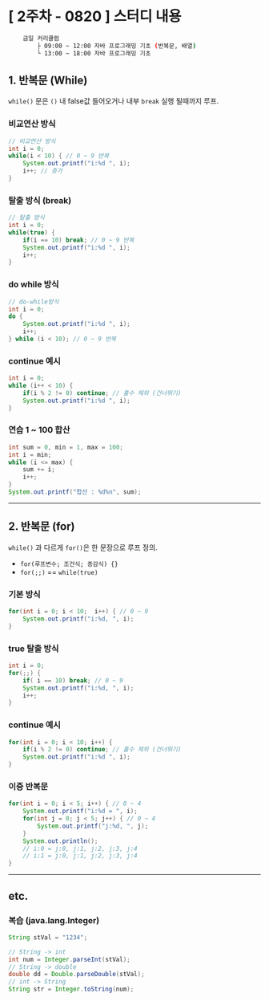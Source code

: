 # [ 2주차 - 0820 ] 스터디 내용

```bash
    금일 커리큘럼
        ├ 09:00 ~ 12:00 자바 프로그래밍 기초 (반복문, 배열)
        └ 13:00 ~ 18:00 자바 프로그래밍 기초 
```



## 1. 반복문 (While)
`while()` 문은 `()` 내 false값 들어오거나 내부 `break` 실행 될때까지 루프.

### 비교연산 방식
```java
// 비교연산 방식
int i = 0;
while(i < 10) { // 0 ~ 9 반복
    System.out.printf("i:%d ", i);
    i++; // 증가
}
```
### 탈출 방식 (break)
```java
// 탈출 방식
int i = 0;
while(true) {
    if(i == 10) break; // 0 ~ 9 반복
    System.out.printf("i:%d ", i);
    i++;
}
```
### do while 방식
```java
// do-while방식
int i = 0;
do {
    System.out.printf("i:%d ", i);
    i++;
} while (i < 10); // 0 ~ 9 반복
```
### continue 예시
```java
int i = 0;
while (i++ < 10) {
    if(i % 2 != 0) continue; // 홀수 제외 (건너뛰기)
    System.out.printf("i:%d ", i);
}
```
### 연습 1 ~ 100 합산
```java
int sum = 0, min = 1, max = 100;
int i = min;
while (i <= max) {
    sum += i;
    i++;
}
System.out.printf("합산 : %d%n", sum);
```

---

## 2. 반복문 (for)
`while()` 과 다르게 `for()`은 한 문장으로 루프 정의.
* `for(루프변수; 조건식; 증감식) {}`
*  `for(;;)` == `while(true)`

### 기본 방식
```java
for(int i = 0; i < 10;  i++) { // 0 ~ 9
    System.out.printf("i:%d, ", i);
}
```
### true 탈출 방식
```java
int i = 0;
for(;;) {
    if( i == 10) break; // 0 ~ 9
    System.out.printf("i:%d, ", i);
    i++;
}
```
### continue 예시
```java
for(int i = 0; i < 10; i++) {
    if(i % 2 != 0) continue; // 홀수 제외 (건너뛰기)
    System.out.printf("i:%d ", i);
}
```
### 이중 반복문
```java
for(int i = 0; i < 5; i++) { // 0 ~ 4
    System.out.printf("i:%d = ", i);
    for(int j = 0; j < 5; j++) { // 0 ~ 4
        System.out.printf("j:%d, ", j);
    }
    System.out.println();
    // i:0 = j:0, j:1, j:2, j:3, j:4
    // i:1 = j:0, j:1, j:2, j:3, j:4
}
```



---

## etc.

### 복습 (java.lang.Integer) 
```java
String stVal = "1234";

// String -> int
int num = Integer.parseInt(stVal);
// String -> double
double dd = Double.parseDouble(stVal);
// int -> String
String str = Integer.toString(num);
```